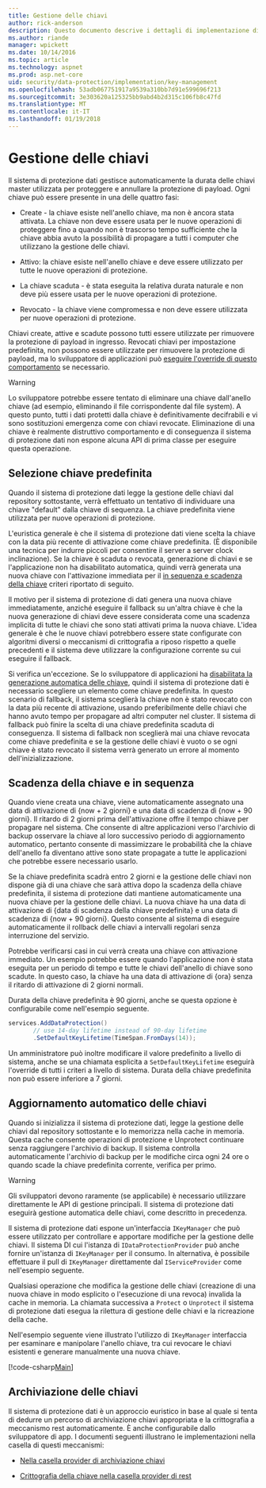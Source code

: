 ```yaml
---
title: Gestione delle chiavi
author: rick-anderson
description: Questo documento descrive i dettagli di implementazione di ASP.NET Core dati protezione della gestione delle chiavi API.
ms.author: riande
manager: wpickett
ms.date: 10/14/2016
ms.topic: article
ms.technology: aspnet
ms.prod: asp.net-core
uid: security/data-protection/implementation/key-management
ms.openlocfilehash: 53adb067751917a9539a310bb7d91e599696f213
ms.sourcegitcommit: 3e303620a125325bb9abd4b2d315c106fb8c47fd
ms.translationtype: MT
ms.contentlocale: it-IT
ms.lasthandoff: 01/19/2018
---
```

# <a name="key-management"></a>Gestione delle chiavi

<a name="data-protection-implementation-key-management"></a>

Il sistema di protezione dati gestisce automaticamente la durata delle chiavi master utilizzata per proteggere e annullare la protezione di payload. Ogni chiave può essere presente in una delle quattro fasi:

* Create - la chiave esiste nell'anello chiave, ma non è ancora stata attivata. La chiave non deve essere usata per le nuove operazioni di proteggere fino a quando non è trascorso tempo sufficiente che la chiave abbia avuto la possibilità di propagare a tutti i computer che utilizzano la gestione delle chiavi.

* Attivo: la chiave esiste nell'anello chiave e deve essere utilizzato per tutte le nuove operazioni di protezione.

* La chiave scaduta - è stata eseguita la relativa durata naturale e non deve più essere usata per le nuove operazioni di protezione.

* Revocato - la chiave viene compromessa e non deve essere utilizzata per nuove operazioni di protezione.

Chiavi create, attive e scadute possono tutti essere utilizzate per rimuovere la protezione di payload in ingresso. Revocati chiavi per impostazione predefinita, non possono essere utilizzate per rimuovere la protezione di payload, ma lo sviluppatore di applicazioni può [eseguire l'override di questo comportamento](../consumer-apis/dangerous-unprotect.md#data-protection-consumer-apis-dangerous-unprotect) se necessario.

>[!WARNING]
> Lo sviluppatore potrebbe essere tentato di eliminare una chiave dall'anello chiave (ad esempio, eliminando il file corrispondente dal file system). A questo punto, tutti i dati protetti dalla chiave è definitivamente decifrabili e vi sono sostituzioni emergenza come con chiavi revocate. Eliminazione di una chiave è realmente distruttivo comportamento e di conseguenza il sistema di protezione dati non espone alcuna API di prima classe per eseguire questa operazione.

## <a name="default-key-selection"></a>Selezione chiave predefinita

Quando il sistema di protezione dati legge la gestione delle chiavi dal repository sottostante, verrà effettuato un tentativo di individuare una chiave "default" dalla chiave di sequenza. La chiave predefinita viene utilizzata per nuove operazioni di protezione.

L'euristica generale è che il sistema di protezione dati viene scelta la chiave con la data più recente di attivazione come chiave predefinita. (È disponibile una tecnica per indurre piccoli per consentire il server a server clock inclinazione). Se la chiave è scaduta o revocata, generazione di chiavi e se l'applicazione non ha disabilitato automatica, quindi verrà generata una nuova chiave con l'attivazione immediata per il [in sequenza e scadenza della chiave](xref:security/data-protection/implementation/key-management#data-protection-implementation-key-management-expiration) criteri riportato di seguito.

Il motivo per il sistema di protezione di dati genera una nuova chiave immediatamente, anziché eseguire il fallback su un'altra chiave è che la nuova generazione di chiavi deve essere considerata come una scadenza implicita di tutte le chiavi che sono stati attivati prima la nuova chiave. L'idea generale è che le nuove chiavi potrebbero essere state configurate con algoritmi diversi o meccanismi di crittografia a riposo rispetto a quelle precedenti e il sistema deve utilizzare la configurazione corrente su cui eseguire il fallback.

Si verifica un'eccezione. Se lo sviluppatore di applicazioni ha [disabilitata la generazione automatica delle chiave](xref:security/data-protection/configuration/overview#disableautomatickeygeneration), quindi il sistema di protezione dati è necessario scegliere un elemento come chiave predefinita. In questo scenario di fallback, il sistema sceglierà la chiave non è stato revocato con la data più recente di attivazione, usando preferibilmente delle chiavi che hanno avuto tempo per propagare ad altri computer nel cluster. Il sistema di fallback può finire la scelta di una chiave predefinita scaduta di conseguenza. Il sistema di fallback non sceglierà mai una chiave revocata come chiave predefinita e se la gestione delle chiavi è vuoto o se ogni chiave è stato revocato il sistema verrà generato un errore al momento dell'inizializzazione.

<a name="data-protection-implementation-key-management-expiration"></a>

## <a name="key-expiration-and-rolling"></a>Scadenza della chiave e in sequenza

Quando viene creata una chiave, viene automaticamente assegnato una data di attivazione di {now + 2 giorni} e una data di scadenza di {now + 90 giorni}. Il ritardo di 2 giorni prima dell'attivazione offre il tempo chiave per propagare nel sistema. Che consente di altre applicazioni verso l'archivio di backup osservare la chiave al loro successivo periodo di aggiornamento automatico, pertanto consente di massimizzare le probabilità che la chiave dell'anello fa diventano attive sono state propagate a tutte le applicazioni che potrebbe essere necessario usarlo.

Se la chiave predefinita scadrà entro 2 giorni e la gestione delle chiavi non dispone già di una chiave che sarà attiva dopo la scadenza della chiave predefinita, il sistema di protezione dati mantiene automaticamente una nuova chiave per la gestione delle chiavi. La nuova chiave ha una data di attivazione di {data di scadenza della chiave predefinita} e una data di scadenza di {now + 90 giorni}. Questo consente al sistema di eseguire automaticamente il rollback delle chiavi a intervalli regolari senza interruzione del servizio.

Potrebbe verificarsi casi in cui verrà creata una chiave con attivazione immediato. Un esempio potrebbe essere quando l'applicazione non è stata eseguita per un periodo di tempo e tutte le chiavi dell'anello di chiave sono scadute. In questo caso, la chiave ha una data di attivazione di {ora} senza il ritardo di attivazione di 2 giorni normali.

Durata della chiave predefinita è 90 giorni, anche se questa opzione è configurabile come nell'esempio seguente.

```csharp
services.AddDataProtection()
       // use 14-day lifetime instead of 90-day lifetime
       .SetDefaultKeyLifetime(TimeSpan.FromDays(14));
```

Un amministratore può inoltre modificare il valore predefinito a livello di sistema, anche se una chiamata esplicita a `SetDefaultKeyLifetime` eseguirà l'override di tutti i criteri a livello di sistema. Durata della chiave predefinita non può essere inferiore a 7 giorni.

## <a name="automatic-key-ring-refresh"></a>Aggiornamento automatico delle chiavi

Quando si inizializza il sistema di protezione dati, legge la gestione delle chiavi dal repository sottostante e lo memorizza nella cache in memoria. Questa cache consente operazioni di protezione e Unprotect continuare senza raggiungere l'archivio di backup. Il sistema controlla automaticamente l'archivio di backup per le modifiche circa ogni 24 ore o quando scade la chiave predefinita corrente, verifica per primo.

>[!WARNING]
> Gli sviluppatori devono raramente (se applicabile) è necessario utilizzare direttamente le API di gestione principali. Il sistema di protezione dati eseguirà gestione automatica delle chiavi, come descritto in precedenza.

Il sistema di protezione dati espone un'interfaccia `IKeyManager` che può essere utilizzato per controllare e apportare modifiche per la gestione delle chiavi. Il sistema DI cui l'istanza di `IDataProtectionProvider` può anche fornire un'istanza di `IKeyManager` per il consumo. In alternativa, è possibile effettuare il pull di `IKeyManager` direttamente dal `IServiceProvider` come nell'esempio seguente.

Qualsiasi operazione che modifica la gestione delle chiavi (creazione di una nuova chiave in modo esplicito o l'esecuzione di una revoca) invalida la cache in memoria. La chiamata successiva a `Protect` o `Unprotect` il sistema di protezione dati esegua la rilettura di gestione delle chiavi e la ricreazione della cache.

Nell'esempio seguente viene illustrato l'utilizzo di `IKeyManager` interfaccia per esaminare e manipolare l'anello chiave, tra cui revocare le chiavi esistenti e generare manualmente una nuova chiave.

[!code-csharp[Main](key-management/samples/key-management.cs)]

## <a name="key-storage"></a>Archiviazione delle chiavi

Il sistema di protezione dati è un approccio euristico in base al quale si tenta di dedurre un percorso di archiviazione chiavi appropriata e la crittografia a meccanismo rest automaticamente. È anche configurabile dallo sviluppatore di app. I documenti seguenti illustrano le implementazioni nella casella di questi meccanismi:

* [Nella casella provider di archiviazione chiavi](key-storage-providers.md#data-protection-implementation-key-storage-providers)

* [Crittografia della chiave nella casella provider di rest](key-encryption-at-rest.md#data-protection-implementation-key-encryption-at-rest-providers)
